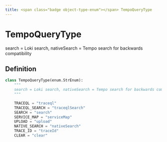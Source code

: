 ```yaml
---
title: <span class="badge object-type-enum"></span> TempoQueryType
---
```

# <span class="badge object-type-enum"></span> TempoQueryType

search = Loki search, nativeSearch = Tempo search for backwards compatibility

## Definition

```python
class TempoQueryType(enum.StrEnum):
    """
    search = Loki search, nativeSearch = Tempo search for backwards compatibility
    """

    TRACEQL = "traceql"
    TRACEQL_SEARCH = "traceqlSearch"
    SEARCH = "search"
    SERVICE_MAP = "serviceMap"
    UPLOAD = "upload"
    NATIVE_SEARCH = "nativeSearch"
    TRACE_ID = "traceId"
    CLEAR = "clear"
```

